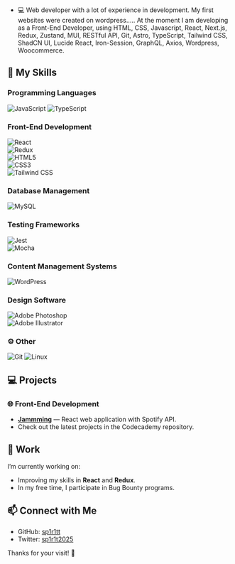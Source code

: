 - 💻 Web developer with a lot of experience in development. My first websites were created on wordpress..... At the moment I am developing as a Front-End Developer, using HTML, CSS, Javascript, React, Next.js, Redux, Zustand, MUI, RESTful API, Git, Astro, TypeScript, Tailwind CSS, ShadCN UI, Lucide React, Iron-Session, GraphQL, Axios, Wordpress, Woocommerce.

## 🔧 **My Skills**

### **Programming Languages**  
![JavaScript](https://img.shields.io/badge/JavaScript-%23F7DF1E.svg?style=for-the-badge&logo=javascript&logoColor=black)
![TypeScript](https://img.shields.io/badge/TypeScript-3178C6?style=flat&logo=typescript&logoColor=white)

### **Front-End Development**  
![React](https://img.shields.io/badge/React-%2361DAFB.svg?style=for-the-badge&logo=react&logoColor=black)  
![Redux](https://img.shields.io/badge/Redux-%23764ABC.svg?style=for-the-badge&logo=redux&logoColor=white)  
![HTML5](https://img.shields.io/badge/HTML5-%23E34F26.svg?style=for-the-badge&logo=html5&logoColor=white)  
![CSS3](https://img.shields.io/badge/CSS3-%231572B6.svg?style=for-the-badge&logo=css3&logoColor=white)  
![Tailwind CSS](https://img.shields.io/badge/Tailwind_CSS-38B2AC?style=for-the-badge&logo=tailwind-css&logoColor=white)

### **Database Management**  
![MySQL](https://img.shields.io/badge/MySQL-%234479A1.svg?style=for-the-badge&logo=mysql&logoColor=white)

### **Testing Frameworks**  
![Jest](https://img.shields.io/badge/Jest-%23C21325.svg?style=for-the-badge&logo=jest&logoColor=white)  
![Mocha](https://img.shields.io/badge/Mocha-%238D6748.svg?style=for-the-badge&logo=mocha&logoColor=white)

### **Content Management Systems**  
![WordPress](https://img.shields.io/badge/WordPress-%23117AC9.svg?style=for-the-badge&logo=wordpress&logoColor=white)

### **Design Software**  
![Adobe Photoshop](https://img.shields.io/badge/Adobe%20Photoshop-%2331A8FF.svg?style=for-the-badge&logo=adobe%20photoshop&logoColor=white)  
![Adobe Illustrator](https://img.shields.io/badge/Adobe%20Illustrator-%23FF9A00.svg?style=for-the-badge&logo=adobe%20illustrator&logoColor=white)

### ⚙️ Other

![Git](https://img.shields.io/badge/Git-%23F05033.svg?style=for-the-badge&logo=git&logoColor=white) ![Linux](https://img.shields.io/badge/Linux-%23FCC624.svg?style=for-the-badge&logo=linux&logoColor=black)

## 💻 **Projects**

### 🌐 **Front-End Development**
- **[Jammming](https://github.com/yarovit-developer/jammming)** — React web application with Spotify API.
- Check out the latest projects in the Codecademy repository.

## 🌱 **Work**
I’m currently working on:
- Improving my skills in **React** and **Redux**.
- In my free time, I participate in Bug Bounty programs.

## 📫 Connect with Me
- GitHub: [sp1r1tt](https://github.com/sp1r1tt)
- Twitter: [sp1r1t2025](https://x.com/sp1r1t2025)

Thanks for your visit! 🚀
